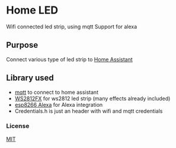 # Home LED

Wifi connected led strip, using mqtt
Support for alexa

## Purpose

Connect various type of led strip to [Home Assistant](https://www.home-assistant.io)

## Library used

-   [mqtt](https://github.com/knolleary/pubsubclient) to connect to home assistant
-   [WS2812FX](https://github.com/kitesurfer1404/WS2812FX/blob/master/README.md) for ws2812 led strip (many effects already included)
-   [esp8266 Alexa](https://github.com/Aircoookie/Espalexa) for Alexa integration
-  Credentials.h is just an header with wifi and mqtt credentials

### License

[MIT](https://choosealicense.com/licenses/mit/)
